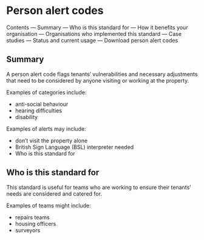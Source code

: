 # Person alert codes

Contents
— Summary
— Who is this standard for
— How it benefits your organisation
— Organisations who implemented this standard
— Case studies
— Status and current usage
— Download person alert codes

## Summary

A person alert code flags tenants’ vulnerabilities and necessary adjustments that need to be considered by anyone visiting or working at the property.

Examples of categories include:

- anti-social behaviour
- hearing difficulties
- disability 

Examples of alerts may include:

- don’t visit the property alone
- British Sign Language (BSL) interpreter needed
- Who is this standard for

## Who is this standard for

This standard is useful for teams who are working to ensure their tenants' needs are considered and catered for.

Examples of teams might include:

- repairs teams
- housing officers
- surveyors